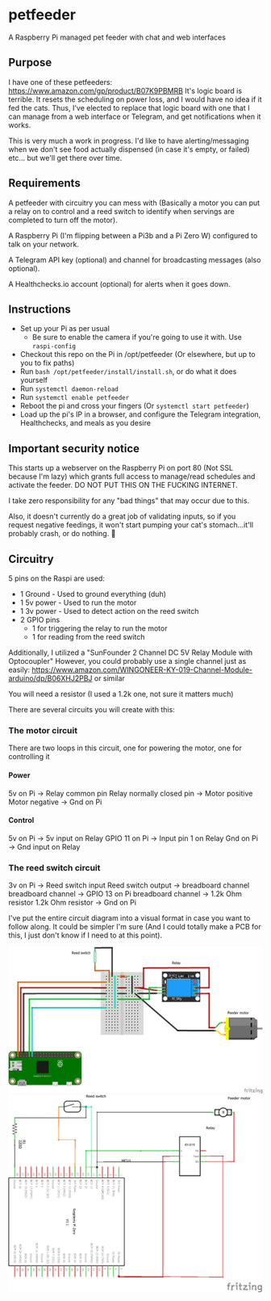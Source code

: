 # petfeeder
A Raspberry Pi managed pet feeder with chat and web interfaces

## Purpose

I have one of these petfeeders: https://www.amazon.com/gp/product/B07K9PBMRB
It's logic board is terrible. It resets the scheduling on power loss, and I would have no idea if it fed the cats.
Thus, I've elected to replace that logic board with one that I can manage from a web interface or Telegram, and get notifications when it works.

This is very much a work in progress. I'd like to have alerting/messaging when we don't see food actually dispensed (in case it's empty, or failed) etc... but we'll get there over time.

## Requirements

A petfeeder with circuitry you can mess with (Basically a motor you can put a relay on to control and a reed switch to identify when servings are completed to turn off the motor).

A Raspberry Pi (I'm flipping between a Pi3b and a Pi Zero W) configured to talk on your network.

A Telegram API key (optional) and channel for broadcasting messages (also optional).

A Healthchecks.io account (optional) for alerts when it goes down.

## Instructions

- Set up your Pi as per usual
  - Be sure to enable the camera if you're going to use it with. Use `raspi-config`
- Checkout this repo on the Pi in /opt/petfeeder (Or elsewhere, but up to you to fix paths)
- Run `bash /opt/petfeeder/install/install.sh`, or do what it does yourself
- Run `systemctl daemon-reload`
- Run `systemctl enable petfeeder`
- Reboot the pi and cross your fingers (Or `systemctl start petfeeder`)
- Load up the pi's IP in a browser, and configure the Telegram integration, Healthchecks, and meals as you desire

## Important security notice

This starts up a webserver on the Raspberry Pi on port 80 (Not SSL because I'm lazy) which grants full access to manage/read schedules and activate the feeder. DO NOT PUT THIS ON THE FUCKING INTERNET.

I take zero responsibility for any "bad things" that may occur due to this.

Also, it doesn't currently do a great job of validating inputs, so if you request negative feedings, it won't start pumping your cat's stomach...it'll probably crash, or do nothing. :shrug:

## Circuitry

5 pins on the Raspi are used:

- 1 Ground - Used to ground everything (duh)
- 1 5v power - Used to run the motor
- 1 3v power - Used to detect action on the reed switch
- 2 GPIO pins
  - 1 for triggering the relay to run the motor
  - 1 for reading from the reed switch

Additionally, I utilized a "SunFounder 2 Channel DC 5V Relay Module with Optocoupler"
However, you could probably use a single channel just as easily:
https://www.amazon.com/WINGONEER-KY-019-Channel-Module-arduino/dp/B06XHJ2PBJ
or similar

You will need a resistor (I used a 1.2k one, not sure it matters much)

There are several circuits you will create with this:

### The motor circuit

There are two loops in this circuit, one for powering the motor, one for controlling it

#### Power

5v on Pi -> Relay common pin
Relay normally closed pin -> Motor positive
Motor negative -> Gnd on Pi

#### Control

5v on Pi -> 5v input on Relay
GPIO 11 on Pi -> Input pin 1 on Relay
Gnd on Pi -> Gnd input on Relay

### The reed switch circuit

3v on Pi -> Reed switch input
Reed switch output -> breadboard channel
breadboard channel -> GPIO 13 on Pi
breadboard channel -> 1.2k Ohm resistor
1.2k Ohm resistor -> Gnd on Pi

I've put the entire circuit diagram into a visual format in case you want to follow along. It could be simpler I'm sure (And I could totally make a PCB for this, I just don't know if I need to at this point).

![Visual circuit](docs/Device_diagram.png)
![Raw circuit diagram](docs/Device_circuit.png)

